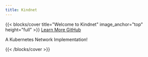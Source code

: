 ```yaml
---
title: Kindnet
---
```


{{< blocks/cover title="Welcome to Kindnet" image_anchor="top" height="full" >}}
<a class="btn btn-lg btn-primary me-3 mb-4" href="/docs/">
  Learn More <i class="fas fa-arrow-alt-circle-right ms-2"></i>
</a>
<a class="btn btn-lg btn-secondary me-3 mb-4" href="https://sigs.k8s.io/kindnet">
  GitHub <i class="fab fa-github ms-2 "></i>
</a>
<p class="lead mt-5">A Kubernetes Network Implementation!</p>
{{< /blocks/cover >}}